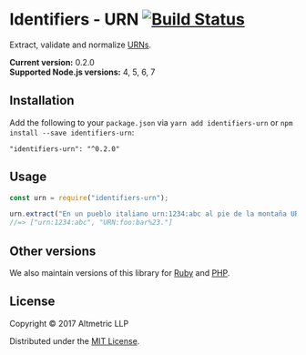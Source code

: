 # Identifiers - URN [![Build Status](https://travis-ci.org/altmetric/identifiers-urn.svg?branch=master)](https://travis-ci.org/altmetric/identifiers-urn)

Extract, validate and normalize [URNs](https://en.wikipedia.org/wiki/Uniform_Resource_Name).

**Current version:** 0.2.0  
**Supported Node.js versions:** 4, 5, 6, 7

## Installation

Add the following to your `package.json` via `yarn add identifiers-urn` or `npm install --save identifiers-urn`:

```shell
"identifiers-urn": "^0.2.0"
```

## Usage

```javascript
const urn = require("identifiers-urn");

urn.extract("En un pueblo italiano urn:1234:abc al pie de la montaña URN:foo:bar%23.\\");
//=> ["urn:1234:abc", "URN:foo:bar%23."]
```

## Other versions

We also maintain versions of this library for [Ruby](https://github.com/altmetric/identifiers) and [PHP](https://github.com/altmetric/php-identifiers).

## License

Copyright © 2017 Altmetric LLP

Distributed under the [MIT License](http://opensource.org/licenses/MIT).
